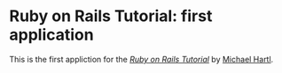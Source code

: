 # Ruby on Rails Tutorial: first application

This is the first appliction for the 
[*Ruby on Rails Tutorial*](http://railstutorial.org/)
by [Michael Hartl](http://michaelhartl.com/).
